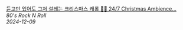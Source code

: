 <!--2024-12-09 04:25:35-->
<div class="yb">
  <a class="nodecor" href="/index.html?rok/24_7_christmas_ambience_fireplace_merry_christmas_2025">
    <img class="preview" data-videoid="Di6Zpk0_GC0" src="https://i1.ytimg.com/vi/Di6Zpk0_GC0/hqdefault.jpg" align="middle" alt="">
  </a>
  <div class="inlbl text">
    <a class="nodecor" href="/index.html?rok/24_7_christmas_ambience_fireplace_merry_christmas_2025">듣고만 있어도 그저 설레는 크리스마스 캐롤 🎄🎅 24/7 Christmas Ambience...</a><br>
    <i class="smaller2">80's Rock N Roll</i><br>
    <i class="smaller3">2024-12-09</i>
  </div>
</div>
